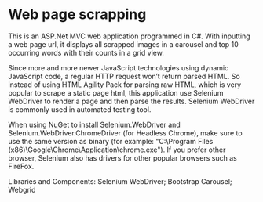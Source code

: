 # Web page scrapping

This is an ASP.Net MVC web application programmed in C#. With inputting a web page url, it displays all scrapped images in a carousel and top 10 occurring words with their counts in a grid view.

Since more and more newer JavaScript technologies using dynamic JavaScript code, a regular HTTP request won’t return parsed HTML. So instead of using HTML Agility Pack for parsing raw HTML, which is very popular to scrape a static page html, this application use Selenium WebDriver to render a page and then parse the results. Selenium WebDriver is commonly used in automated testing tool.

When using NuGet to install Selenium.WebDriver and Selenium.WebDriver.ChromeDriver (for Headless Chrome), make sure to use the same version as binary (for example: "C:\Program Files (x86)\Google\Chrome\Application\chrome.exe"). If you prefer other browser, Selenium also has drivers for other popular browsers such as FireFox.

Libraries and Components:
Selenium WebDriver; 
Bootstrap Carousel; 
Webgrid
